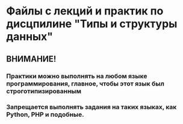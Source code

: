 # Файлы с лекций и практик по дисцпилине "Типы и структуры данных"
## ВНИМАНИЕ!
### Практики можно выполнять на любом языке программирования, главное, чтобы этот язык был строготипизированным
### Запрещается выполнять задания на таких языках, как Python, PHP и подобные.

